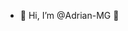 - 👋 Hi, I’m @Adrian-MG 👀

<!---
Adrian-MG/Adrian-MG is a ✨ special ✨ repository because its `README.md` (this file) appears on your GitHub profile.
You can click the Preview link to take a look at your changes.
--->
